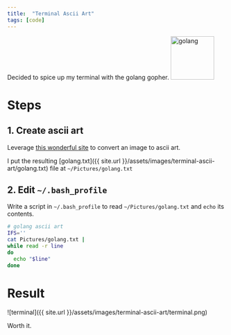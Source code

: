 ```yaml
---
title:  "Terminal Ascii Art"
tags: [code]
---
```


Decided to spice up my terminal with the golang gopher. <img alt="golang" src="{{ site.url }}/assets/images/terminal-ascii-art/golang.png" width="100px"/>


# Steps

## 1. Create ascii art

Leverage [this wonderful site](http://www.text-image.com/convert/ascii.html)
to convert an image to ascii art.

I put the resulting [golang.txt]({{ site.url }}/assets/images/terminal-ascii-art/golang.txt) file at `~/Pictures/golang.txt`

## 2. Edit `~/.bash_profile`

Write a script in `~/.bash_profile` to read `~/Pictures/golang.txt`
and `echo` its contents.

```sh
# golang ascii art
IFS=''
cat Pictures/golang.txt |
while read -r line
do
  echo "$line"
done
```

# Result

![terminal]({{ site.url }}/assets/images/terminal-ascii-art/terminal.png)

Worth it.
